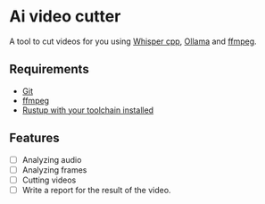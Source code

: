 # Ai video cutter

A tool to cut videos for you using [Whisper cpp](https://github.com/ggml-org/whisper.cpp), [Ollama](https://ollama.com/) and [ffmpeg](https://ffmpeg.org/).

## Requirements

- [Git](https://git-scm.com/)
- [ffmpeg](https://ffmpeg.org/)
- [Rustup with your toolchain installed](https://rustup.rs/)

## Features

- [ ] Analyzing audio
- [ ] Analyzing frames
- [ ] Cutting videos
- [ ] Write a report for the result of the video.